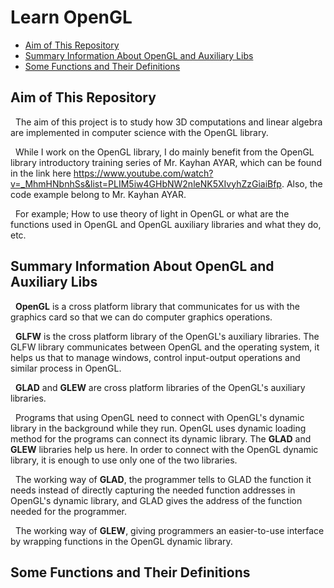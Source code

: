 #  <b> Learn OpenGL </b>
* [Aim of This Repository](#aim)
* [Summary Information About OpenGL and Auxiliary Libs](#siao)
* [Some Functions and Their Definitions](#sfatd)

<a name="aim"></a>

## <b> Aim of This Repository </b>
&nbsp; The aim of this project is to study how 3D computations and linear algebra are implemented in computer science with the OpenGL library.

&nbsp; While I work on the OpenGL library, I do mainly benefit from the OpenGL library introductory training series of Mr. Kayhan AYAR, which can be found in the link here https://www.youtube.com/watch?v=_MhmHNbnhSs&list=PLIM5iw4GHbNW2nleNK5XIvyhZzGiaiBfp.
Also, the code example belong to Mr. Kayhan AYAR.

&nbsp; For example; How to use theory of light in OpenGL or what are the functions used in OpenGL and OpenGL auxiliary libraries and what they do, etc.

<a name="siao"></a>

##  <b> Summary Information About OpenGL and Auxiliary Libs </b>
&nbsp; <b>OpenGL</b> is a cross platform library that communicates for us with the graphics card so that we can do computer graphics operations.

&nbsp; <b>GLFW</b> is the cross platform library of the OpenGL's auxiliary libraries. The GLFW library communicates between OpenGL and the operating system, it helps us that to manage windows, control input-output operations and similar process in OpenGL.

&nbsp; <b>GLAD</b> and <b>GLEW</b> are cross platform libraries of the OpenGL's auxiliary libraries. 

&nbsp; Programs that using OpenGL need to connect with OpenGL's dynamic library in the background while they run. OpenGL uses dynamic loading method for the programs can connect its dynamic library. The <b>GLAD</b> and <b>GLEW</b> libraries help us here. In order to connect with the OpenGL dynamic library, it is enough to use only one of the two libraries.

&nbsp; The working way of <b>GLAD</b>, the programmer tells to GLAD the function it needs instead of directly capturing the needed function addresses in OpenGL's dynamic library, and GLAD gives the address of the function needed for the programmer.

&nbsp; The working way of <b>GLEW</b>, giving programmers an easier-to-use interface by wrapping functions in the OpenGL dynamic library.


<a name="sfatd"></a>

##  <b> Some Functions and Their Definitions </b>







